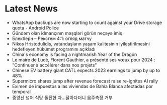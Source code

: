 # Latest News
-  WhatsApp backups are now starting to count against your Drive storage quota - Android Police
-  Gündəm olan idmançının məşqləri görün neçəyə imiş
-  Блекберн – Рексгем 4:1: огляд матчу
-  Nikos Hristodulidis, vatandaşların yaşam kalitesinin iyileştirilmesini hedefleyen hükümet programını açıkladı
-  China's economy is facing a nightmarish Year of the Dragon
-  Le maire de Lucé, Florent Gauthier, a présenté ses vœux pour 2024 : "Continuer à accélérer dans nos projets"
-  Chinese EV battery giant CATL expects 2023 earnings to jump by up to 48%
-  Supermicro shares jump after revenue forecast raise re-ignites AI rally
-  Eximen de impuestos a las viviendas de Bahía Blanca afectadas por temporal
-  중앙선 넘어 식당 돌진한 차…달아다더니 음주측정 거부
